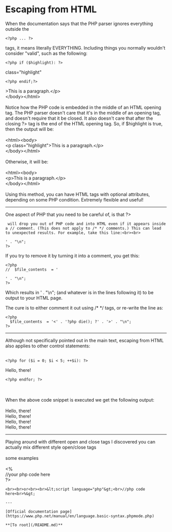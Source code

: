 # Escaping from HTML



When the documentation says that the PHP parser ignores everything outside the 

```
<?php ... ?>
```
 tags, it means literally EVERYTHING. Including things you normally wouldn't consider "valid", such as the following:

<html><body>
<p

```
<?php if ($highlight): ?>
```
 class="highlight"

```
<?php endif;?>
```
&gt;This is a paragraph.&lt;/p&gt;<br>&lt;/body&gt;&lt;/html&gt;<br><br>Notice how the PHP code is embedded in the middle of an HTML opening tag. The PHP parser doesn&apos;t care that it&apos;s in the middle of an opening tag, and doesn&apos;t require that it be closed. It also doesn&apos;t care that after the closing ?> tag is the end of the HTML opening tag. So, if $highlight is true, then the output will be:<br><br>&lt;html&gt;&lt;body&gt;<br>&lt;p class="highlight"&gt;This is a paragraph.&lt;/p&gt;<br>&lt;/body&gt;&lt;/html&gt;<br><br>Otherwise, it will be:<br><br>&lt;html&gt;&lt;body&gt;<br>&lt;p&gt;This is a paragraph.&lt;/p&gt;<br>&lt;/body&gt;&lt;/html&gt;<br><br>Using this method, you can have HTML tags with optional attributes, depending on some PHP condition. Extremely flexible and useful!  

---

One aspect of PHP that you need to be careful of, is that ?>
```
 will drop you out of PHP code and into HTML even if it appears inside a // comment. (This does not apply to /* */ comments.) This can lead to unexpected results. For example, take this line:<br><br>

```
<?php
  $file_contents  = '

```
<?php die(); ?>
```
' . "\n";
?>
```


If you try to remove it by turning it into a comment, you get this:



```
<?php
//  $file_contents  = '

```
<?php die(); ?>
```
' . "\n";
?>
```


Which results in ' . "\n"; (and whatever is in the lines following it) to be output to your HTML page.

The cure is to either comment it out using /* */ tags, or re-write the line as:



```
<?php
  $file_contents  = '<' . '?php die(); ?' . '>' . "\n";
?>
```
  

---

Although not specifically pointed out in the main text, escaping from HTML also applies to other control statements:<br><br>

```
<?php for ($i = 0; $i < 5; ++$i): ?>
```

Hello, there!


```
<?php endfor; ?>
```
<br><br>When the above code snippet is executed we get the following output:<br><br>Hello, there!<br>Hello, there!<br>Hello, there!<br>Hello, there!  

---

Playing around with different open and close tags I discovered you can actually mix different style open/close tags<br><br>some examples<br><br>&lt;%<br>//your php code here<br>?>
```
<br><br>or<br><br>&lt;script language="php"&gt;<br>//php code here<br>%&gt;  

---

[Official documentation page](https://www.php.net/manual/en/language.basic-syntax.phpmode.php)

**[To root](/README.md)**